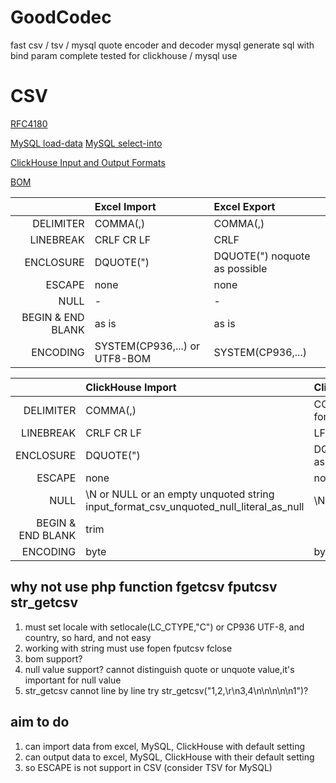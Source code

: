 # GoodCodec
fast csv / tsv / mysql quote encoder and decoder
mysql generate sql with bind param
complete tested for clickhouse / mysql use

# CSV

[RFC4180](https://tools.ietf.org/html/rfc4180)

[MySQL load-data](https://dev.mysql.com/doc/refman/8.0/en/load-data.html) [MySQL select-into](https://dev.mysql.com/doc/refman/8.0/en/select-into.html)

[ClickHouse Input and Output Formats](https://clickhouse.tech/docs/en/interfaces/formats/#csv)

[BOM](http://www.unicode.org/faq/utf_bom.html) 


| |Excel Import|Excel Export|
|----:|:-----|:----|
|DELIMITER|COMMA(,) |COMMA(,) |
|LINEBREAK|CRLF CR LF|CRLF|
|ENCLOSURE|DQUOTE(") |DQUOTE(") noquote as possible|
|ESCAPE|none|none|
|NULL| -| -|
|BEGIN & END BLANK| as is | as is |
|ENCODING|SYSTEM(CP936,...) or UTF8-BOM| SYSTEM(CP936,...) |

| |ClickHouse Import|ClickHouse Export|MySQL|
|----:|:-----|:----|:----|
|DELIMITER|COMMA(,) |COMMA(,)<br>format_csv_delimiter|config|
|LINEBREAK|CRLF CR LF|LF|config|
|ENCLOSURE|DQUOTE(") |DQUOTE(") quote as possible|config|
|ESCAPE|none|none|config|
|NULL|\N or NULL or an empty unquoted string<br>input_format_csv_unquoted_null_literal_as_null | \N |\N or NULL|
|BEGIN & END BLANK| trim |  |as is|
|ENCODING|byte|byte|UTF-8|

## why not use php function fgetcsv fputcsv str_getcsv

1. must set locale with setlocale(LC_CTYPE,"C") or CP936 UTF-8, and country, so hard, and not easy
1. working with string must use fopen fputcsv fclose
1. bom support?
1. null value support? cannot distinguish quote or unquote value,it's important for null value
1. str_getcsv cannot line by line try str_getcsv("1,2,\r\n3,4\n\n\n\n\n1")?

## aim to do 

1. can import data from excel, MySQL, ClickHouse with default setting 
1. can output data to excel, MySQL, ClickHouse with their default setting
1. so ESCAPE is not support in CSV (consider TSV for MySQL)
